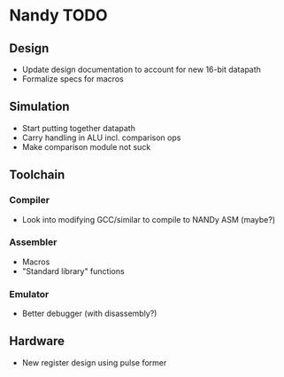 # Nandy TODO

## Design
* Update design documentation to account for new 16-bit datapath
* Formalize specs for macros

## Simulation
* Start putting together datapath
* Carry handling in ALU incl. comparison ops
* Make comparison module not suck

## Toolchain
### Compiler
* Look into modifying GCC/similar to compile to NANDy ASM (maybe?)

### Assembler
* Macros
* "Standard library" functions

### Emulator
* Better debugger (with disassembly?)

## Hardware
* New register design using pulse former